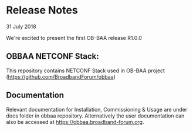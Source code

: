 # Release Notes

31 July 2018

We're excited to present the first OB-BAA release R1.0.0 

##	OBBAA NETCONF Stack:
This repository contains NETCONF Stack used in OB-BAA project (https://github.com/BroadbandForum/obbaa)

##	Documentation
Relevant documentation for Installation, Commissioning & Usage are under docs folder in obbaa repository. 
Alternatively the user documentation can also be accessed at https://obbaa.broadband-forum.org.
